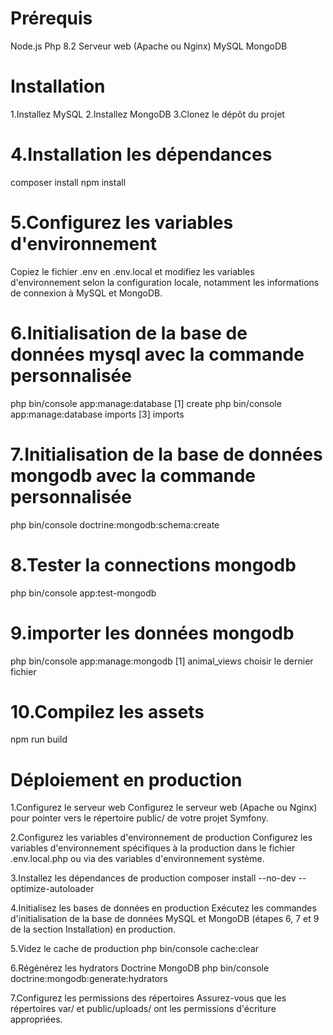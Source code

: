 # Prérequis

Node.js
Php 8.2
Serveur web (Apache ou Nginx)
MySQL
MongoDB

# Installation

1.Installez MySQL
2.Installez MongoDB
3.Clonez le dépôt du projet

# 4.Installation les dépendances

composer install
npm install

# 5.Configurez les variables d'environnement

Copiez le fichier .env en .env.local et modifiez les variables d'environnement selon la configuration locale,
notamment les informations de connexion à MySQL et MongoDB.

# 6.Initialisation de la base de données mysql avec la commande personnalisée

php bin/console app:manage:database
[1] create
php bin/console app:manage:database imports
[3] imports

# 7.Initialisation de la base de données mongodb avec la commande personnalisée

php bin/console doctrine:mongodb:schema:create

# 8.Tester la connections mongodb

php bin/console app:test-mongodb

# 9.importer les données mongodb

php bin/console app:manage:mongodb
[1] animal_views
choisir le dernier fichier

# 10.Compilez les assets

npm run build

# Déploiement en production

1.Configurez le serveur web
Configurez le serveur web (Apache ou Nginx) pour pointer vers le répertoire public/ de votre projet Symfony.

2.Configurez les variables d'environnement de production
Configurez les variables d'environnement spécifiques à la production dans le fichier .env.local.php ou via des variables d'environnement système.

3.Installez les dépendances de production
composer install --no-dev --optimize-autoloader

4.Initialisez les bases de données en production
Exécutez les commandes d'initialisation de la base de données MySQL et MongoDB (étapes 6, 7 et 9 de la section Installation) en production.

5.Videz le cache de production
php bin/console cache:clear

6.Régénérez les hydrators Doctrine MongoDB
php bin/console doctrine:mongodb:generate:hydrators

7.Configurez les permissions des répertoires
Assurez-vous que les répertoires var/ et public/uploads/ ont les permissions d'écriture appropriées.
